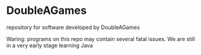 DoubleAGames
============

repository for software developed by DoubleAGames

Waring: programs on this repo may contain several fatal issues. We are still in a very early stage learning Java
